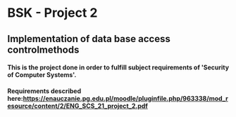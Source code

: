 # BSK - Project 2
## Implementation of data base access controlmethods
#### This is the project done in order to fulfill subject requirements of 'Security of Computer Systems'.
#### Requirements described here:https://enauczanie.pg.edu.pl/moodle/pluginfile.php/963338/mod_resource/content/2/ENG_SCS_21_project_2.pdf
